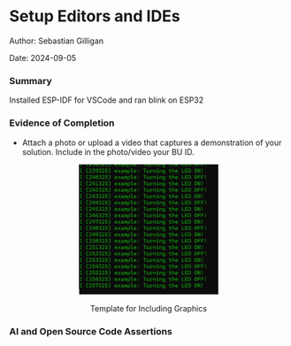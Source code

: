 #  Setup Editors and IDEs

Author: Sebastian Gilligan

Date: 2024-09-05

### Summary

Installed ESP-IDF for VSCode and ran blink on ESP32

### Evidence of Completion
- Attach a photo or upload a video that captures a demonstration of
  your solution. Include in the photo/video your BU ID.

<p align="center">
<img src="./images/skill01.png" width="50%">
</p>
<p align="center">
Template for Including Graphics
</p>

### AI and Open Source Code Assertions





